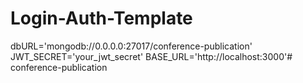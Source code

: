 # Login-Auth-Template
dbURL='mongodb://0.0.0.0:27017/conference-publication'
JWT_SECRET='your_jwt_secret'
BASE_URL='http://localhost:3000'# conference-publication
